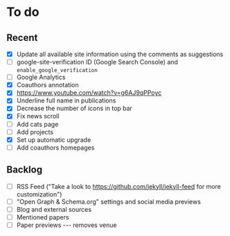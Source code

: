 # To do

## Recent

- [x] Update all available site information using the comments as suggestions
- [ ] google-site-verification ID (Google Search Console) and `enable_google_verification`
- [ ] Google Analytics
- [x] Coauthors annotation
- [x] https://www.youtube.com/watch?v=g6AJ9qPPoyc
- [x] Underline full name in publications
- [x] Decrease the number of icons in top bar
- [x] Fix news scroll
- [ ] Add cats page
- [ ] Add projects
- [x] Set up automatic upgrade
- [ ] Add coauthors homepages

## Backlog

- [ ] RSS Feed ("Take a look to https://github.com/jekyll/jekyll-feed for more customization")
- [ ] "Open Graph & Schema.org" settings and social media previews
- [ ] Blog and external sources
- [ ] Mentioned papers
- [ ] Paper previews --- removes venue
